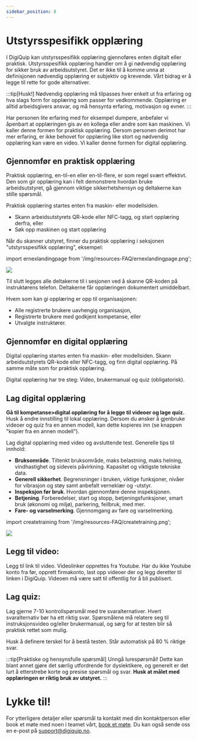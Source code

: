 ```yaml
---
sidebar_position: 8
---
```


# Utstyrsspesifikk opplæring

I DigiQuip kan utstyrsspesifikk opplæring gjennoføres enten digitalt eller praktisk. Utstyrsspesifikk opplæring handler om å gi nødvendig opplæring for sikker bruk av arbeidsutstyret. Det er ikke til å komme unna at definisjonen nødvendig opplæring er subjektiv og krevende. Vårt bidrag er å legge til rette for gode alternativer.

:::tip[Husk!]
Nødvendig opplæring må tilpasses hver enkelt ut fra erfaring og hva slags form for opplæring som passer for vedkommende. Opplæring er alltid arbeidsgivers ansvar, og må hensynta erfaring, motivasjon og evner.
:::

Har personen lite erfaring med for eksempel dumpere, anbefaler vi åpenbart at opplæringen gis av en kollega eller andre som kan maskinen. Vi kaller denne formen for praktisk opplæring. Dersom personen derimot har mer erfaring, er ikke behovet for opplæring like stort og nødvendig opplæring kan være en video. Vi kaller denne formen for digital opplæring.

## Gjennomfør en praktisk opplæring

Praktisk opplæring, en-til-en eller en-til-flere, er som regel svært effektivt. Den som gir opplæring kan i felt demonstrere hvordan bruke arbeidsutstyret, gå gjennom viktige sikkerhetshensyn og deltakerne kan stille spørsmål.

Praktisk opplæring startes enten fra maskin- eller modellsiden. 
- Skann arbeidsutstyrets QR-kode eller NFC-tagg, og start opplæring derfra, eller
- Søk opp maskinen og start opplæring

Når du skanner utstyret, finner du praktisk opplæring i seksjonen "utstyrsspesifikk opplæring", eksempel:

import ernexlandingpage from '/img/resources-FAQ/ernexlandingpage.png';

<img src={ernexlandingpage} style={{width:300}} />

Til slutt legges alle deltakerne til i sesjonen ved å skanne QR-koden på instruktørens telefon. Deltakerne får opplæringen dokumentert umiddelbart.

Hvem som kan gi opplæring er opp til organisasjonen:
- Alle registrerte brukere uavhengig organisasjon,
- Registrerte brukere med godkjent kompetanse, eller
- Utvalgte instruktører.

## Gjennomfør en digital opplæring

Digital opplæring startes enten fra maskin- eller modellsiden. Skann arbeidsutstyrets QR-kode eller NFC-tagg, og finn digital opplæring. På samme måte som for praktisk opplæring.

Digital opplæring har tre steg: Video, brukermanual og quiz (obligatorisk).

## Lag digital opplæring

**Gå til kompetanse>digital opplæring for å legge til videoer og lage quiz.** Husk å endre innstilling til lokal opplæring. Dersom du ønsker å gjenbruke videoer og quiz fra en annen modell, kan dette kopieres inn (se knappen "kopier fra en annen modell").

Lag digital opplæring med video og avsluttende test. Generelle tips til innhold:

- **Bruksområde**. Tiltenkt bruksområde, maks belastning, maks helning, vindhastighet og sideveis påvirkning. Kapasitet og viktigste tekniske data.
- **Generell sikkerhet**. Begrensninger i bruken, viktige funksjoner, nivåer for vibrasjon og støy samt anbefalt verneklær og -utstyr.
- **Inspeksjon før bruk**. Hvordan gjennomføre denne inspeksjonen.
- **Betjening**. Forberedelser, start og stopp, betjeningsfunksjoner, smart bruk (økonomi og miljø), parkering, feilbruk, med mer.
- **Fare- og varselmerking**. Gjennomgang av fare og varselmerking.

import createtraining from '/img/resources-FAQ/createtraining.png';

<img src={createtraining} style={{width:800}} />

## Legg til video:
Legg til link til video. Videolinker opprettes fra Youtube. Har du ikke Youtube konto fra før, opprett firmakonto, last opp videoer der og legg deretter til linken i DigiQuip. Videoen må være satt til offentlig for å bli publisert.

## Lag quiz:
Lag gjerne 7-10 kontrollspørsmål med tre svaralternativer. Hvert svaralternativ bør ha ett riktig svar. Spørsmålene må relatere seg til instruksjonsvideo og/eller brukermanual, og sørg for at testen blir så praktisk rettet som mulig.

Husk å definere terskel for å bestå testen. Står automatisk på 80 % riktige svar.

:::tip[Praktiske og hensynsfulle spørsmål]
Unngå lurespørsmål! Dette kan blant annet gjøre det særlig utfordrende for dyslektikere, og generelt er det lurt å etterstrebe korte og presise spørsmål og svar. **Husk at målet med opplæringen er riktig bruk av utstyret.**
:::

# Lykke til!

For ytterligere detaljer eller spørsmål ta kontakt med din kontaktperson eller book et møte med noen i teamet vårt, [book et møte](https://digiquip.no/about). Du kan også sende oss en e-post på support@digiquip.no.